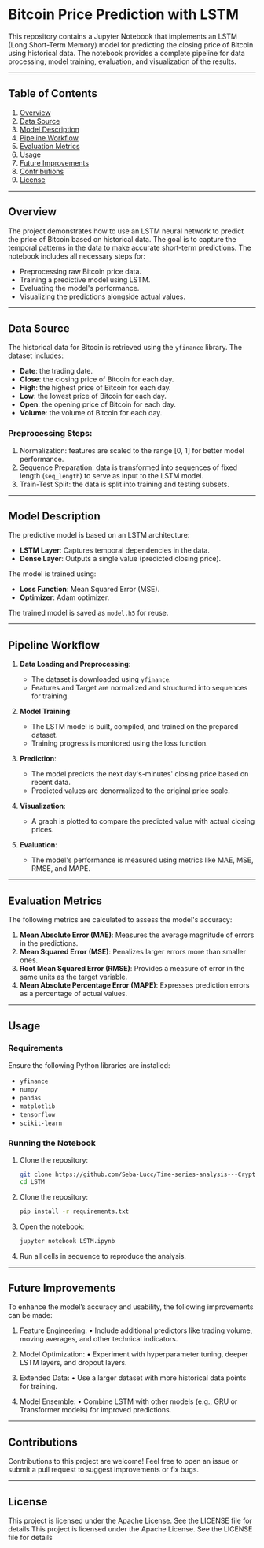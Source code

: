 # **Bitcoin Price Prediction with LSTM**

This repository contains a Jupyter Notebook that implements an LSTM (Long Short-Term Memory) model for predicting the closing price of Bitcoin using historical data. The notebook provides a complete pipeline for data processing, model training, evaluation, and visualization of the results.

---

## **Table of Contents**
1. [Overview](#overview)
2. [Data Source](#data-source)
3. [Model Description](#model-description)
4. [Pipeline Workflow](#pipeline-workflow)
5. [Evaluation Metrics](#evaluation-metrics)
6. [Usage](#usage)
7. [Future Improvements](#future-improvements)
8. [Contributions](#contributions)
9. [License](#license)

---

## **Overview**

The project demonstrates how to use an LSTM neural network to predict the price of Bitcoin based on historical data. The goal is to capture the temporal patterns in the data to make accurate short-term predictions. The notebook includes all necessary steps for:
- Preprocessing raw Bitcoin price data.
- Training a predictive model using LSTM.
- Evaluating the model's performance.
- Visualizing the predictions alongside actual values.

---

## **Data Source**

The historical data for Bitcoin is retrieved using the `yfinance` library. The dataset includes:
- **Date**: the trading date.
- **Close**: the closing price of Bitcoin for each day.
- **High**: the highest price of Bitcoin for each day.
- **Low**: the lowest price of Bitcoin for each day.
- **Open**: the opening price of Bitcoin for each day.
- **Volume**: the volume of Bitcoin for each day.

### **Preprocessing Steps:**
1. Normalization: features are scaled to the range [0, 1] for better model performance.
2. Sequence Preparation: data is transformed into sequences of fixed length (`seq_length`) to serve as input to the LSTM model.
3. Train-Test Split: the data is split into training and testing subsets.

---

## **Model Description**

The predictive model is based on an LSTM architecture:
- **LSTM Layer**: Captures temporal dependencies in the data.
- **Dense Layer**: Outputs a single value (predicted closing price).

The model is trained using:
- **Loss Function**: Mean Squared Error (MSE).
- **Optimizer**: Adam optimizer.

The trained model is saved as `model.h5` for reuse.

---

## **Pipeline Workflow**

1. **Data Loading and Preprocessing**:
   - The dataset is downloaded using `yfinance`.
   - Features and Target are normalized and structured into sequences for training.

2. **Model Training**:
   - The LSTM model is built, compiled, and trained on the prepared dataset.
   - Training progress is monitored using the loss function.

3. **Prediction**:
   - The model predicts the next day's-minutes' closing price based on recent data.
   - Predicted values are denormalized to the original price scale.

4. **Visualization**:
   - A graph is plotted to compare the predicted value with actual closing prices.

5. **Evaluation**:
   - The model's performance is measured using metrics like MAE, MSE, RMSE, and MAPE.

---

## **Evaluation Metrics**

The following metrics are calculated to assess the model's accuracy:

1. **Mean Absolute Error (MAE)**: Measures the average magnitude of errors in the predictions.
2. **Mean Squared Error (MSE)**: Penalizes larger errors more than smaller ones.
3. **Root Mean Squared Error (RMSE)**: Provides a measure of error in the same units as the target variable.
4. **Mean Absolute Percentage Error (MAPE)**: Expresses prediction errors as a percentage of actual values.

---

## **Usage**

### **Requirements**
Ensure the following Python libraries are installed:
- `yfinance`
- `numpy`
- `pandas`
- `matplotlib`
- `tensorflow`
- `scikit-learn`

### **Running the Notebook**
1. Clone the repository:
   ```bash
   git clone https://github.com/Seba-Lucc/Time-series-analysis---Crypto-asset.git
   cd LSTM

2. Clone the repository:
   ```bash
   pip install -r requirements.txt

3. Open the notebook:
   ```bash
   jupyter notebook LSTM.ipynb

4. Run all cells in sequence to reproduce the analysis.

---

## **Future Improvements**

To enhance the model’s accuracy and usability, the following improvements can be made:
1.	Feature Engineering:
	•	Include additional predictors like trading volume, moving averages, and other technical indicators.

2.	Model Optimization:
	•	Experiment with hyperparameter tuning, deeper LSTM layers, and dropout layers.

3.	Extended Data:
	•	Use a larger dataset with more historical data points for training.

4.	Model Ensemble:
	•	Combine LSTM with other models (e.g., GRU or Transformer models) for improved predictions.

---

## **Contributions**
Contributions to this project are welcome! Feel free to open an issue or submit a pull request to suggest improvements or fix bugs.

---

## **License**
This project is licensed under the Apache License. See the LICENSE file for details
This project is licensed under the Apache License. See the LICENSE file for details
